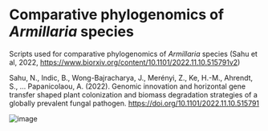# Comparative phylogenomics of _Armillaria_ species
Scripts used for comparative phylogenomics of _Armillaria_ species (Sahu et al, 2022, https://www.biorxiv.org/content/10.1101/2022.11.10.515791v2)

Sahu, N., Indic, B., Wong-Bajracharya, J., Merényi, Z., Ke, H.-M., Ahrendt, S., … Papanicolaou, A. (2022). Genomic innovation and horizontal gene transfer shaped plant colonization and biomass degradation strategies of a globally prevalent fungal pathogen. https://doi.org/10.1101/2022.11.10.515791

![image](https://user-images.githubusercontent.com/110894234/202501243-ce76961d-b07d-45af-81ae-b3f711311931.png)
